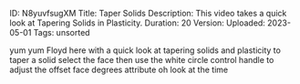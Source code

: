 ID: N8yuvfsugXM
Title: Taper Solids
Description: This video takes a quick look at Tapering Solids in Plasticity.
Duration: 20
Version: 
Uploaded: 2023-05-01
Tags: unsorted

yum yum Floyd here with a quick look at
tapering solids and plasticity to taper
a solid select the face then use the
white circle control handle to adjust
the offset face degrees attribute
oh look at the time

